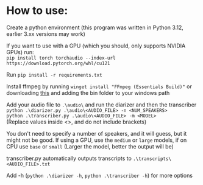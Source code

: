 # How to use:

Create a python environment (this program was written in Python 3.12, earlier 3.xx versions may work)

If you want to use with a GPU (which you should, only supports NVIDIA GPUs) run:  
`pip install torch torchaudio --index-url https://download.pytorch.org/whl/cu121`

Run `pip install -r requirements.txt`

Install ffmpeg by running `winget install "FFmpeg (Essentials Build)"`
or downloading [this](https://www.gyan.dev/ffmpeg/builds/ffmpeg-git-essentials.7z) and adding the bin folder to your windows path

Add your audio file to `.\audio\` and run the diarizer and then the transcriber  
`python .\diarizer.py .\audio\<AUDIO_FILE> -n <NUM_SPEAKERS>`  
`python .\transcriber.py .\audio\<AUDIO_FILE> -m <MODEL>`  
(Replace values inside <>, and do not include brackets)

You don't need to specify a number of speakers, and it will guess, but it might not be good.
If using a GPU, use the `medium` or `large` models, if on CPU use `base` or `small` (Larger the model, better the output will be)

transcriber.py automatically outputs transcripts to `.\transcripts\<AUDIO_FILE>.txt`


Add -h (`python .\diarizer -h`, `python .\transcriber -h`) for more options
